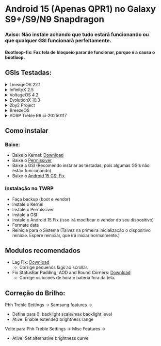 # Android 15 (Apenas QPR1) no Galaxy S9+/S9/N9 Snapdragon
### Aviso: Não instale achando que tudo estará funcionando ou que qualquer GSI funcionará perfeitamente.

#### Bootloop-fix: Faz tela de bloqueio parar de funcionar, porque é a causa o bootloop.

## GSIs Testadas:

<details>
<summary>LineageOS 22.1</summary>

- [LineageOS Releases](https://github.com/MisterZtr/LineageOS_gsi/releases)
- Antes de iniciar instale no TWRP: [bootloop-fix](https://github.com/Andrey0800770/kernel-build/raw/refs/heads/main/files/bootloop-fix.zip)
- Tela de bloqueio não funciona

</details>

<details>
<summary>InfinityX 2.5</summary>

- [InfinityX Releases](https://github.com/Doze-off/manifest/releases/tag/2025-05-02)
- Antes de iniciar instale no TWRP: [bootloop-fix](https://github.com/Andrey0800770/kernel-build/raw/refs/heads/main/files/bootloop-fix.zip)
- Tela de bloqueio não funciona
</details>

<details>
<summary>VoltageOS 4.2</summary>

- [VoltageOS Releases](https://github.com/cawilliamson/treble_voltage/releases/)

</details>

<details>
<summary>EvolutionX 10.3</summary>

- [EvolutionX 10.3 Releases](https://github.com/mytja/treble_evo/releases)
- 10.3.1 precisa de: [bootloop-fix](https://github.com/Andrey0800770/kernel-build/raw/refs/heads/main/files/bootloop-fix.zip) e a tela de bloqueio não funciona.
- Para corrigir o Samsung Features não aparecendo no PHH Settings, instale este módulo no KSU: [Download](https://github.com/Andrey0800770/kernel-build/raw/refs/heads/main/files/TrebleGSIProps_1.1.zip)

</details>

<details>
<summary>2by2 Project</summary>

- [2by2 Releases](https://github.com/MisterZtr/2by2_gsi/releases)
- Antes de iniciar instale no TWRP: [bootloop-fix](https://github.com/Andrey0800770/kernel-build/raw/refs/heads/main/files/bootloop-fix.zip)
- Tela de bloqueio não funciona

</details>

<details>
<summary>BreezeOS</summary>

- [BreezeOS Releases](https://t.me/CottonCloudFiles)
- Antes de iniciar instale no TWRP: [bootloop-fix](https://github.com/Andrey0800770/kernel-build/raw/refs/heads/main/files/bootloop-fix.zip)
- Tela de bloqueio não funciona

</details>

<details>
<summary>AOSP Treble R9 ci-20250117</summary>

- [AOSP Treble Releases](https://github.com/TrebleDroid/treble_experimentations/releases)
- Antes de instalar: baixe o [Google Webview](https://www.apkmirror.com/apk/google-inc/android-system-webview/android-system-webview-132-0-6834-165-release/android-system-webview-132-0-6834-165-android-apk-download/) e baixe algum Navegador, porque o sistema vem sem nenhum. Instale os apks quando iniciar a GSI.

</details>

## Como instalar
### Baixe:

- Baixe o Kernel: [Download](https://github.com/Andrey0800770/samsung_sdm845-kernel/releases)
- Baixe o [Permissiver](https://sourceforge.net/projects/sgsi137/files/Permissiver%20v5.zip/download)
- Baixe a GSI (Recomendo instalar as testadas, pois algumas GSIs não estão funcionando)
- Baixe o [Android 15 GSI Fix](https://github.com/Andrey0800770/kernel-build/raw/refs/heads/main/files/Android-15-GSI-Fix.zip)

### Instalação no TWRP

- Faça backup (boot e vendor)
- Instale o Kernel
- Instale o Permissiver
- Instale a GSI
- Instale o Android 15 Fix (isso irá modificar o vendor do seu dispositivo)
- Formate data
- Reinicie para o Sistema (Talvez na primeira inicialização o dispositivo reinicie. Espere reiniciar, que irá iniciar normalmente.)

## Modulos recomendados 
- Lag Fix: [Download](https://github.com/Andrey0800770/kernel-build/raw/refs/heads/main/files/Fix%20GSI%20Lags%20V1.0.zip)
  - Corrige pequenos lags ao scrollar.
- Fix StatusBar Padding, AOD and Round Corners: [Download](https://github.com/Andrey0800770/kernel-build/raw/refs/heads/main/files/Fix%20StatusBar%20Padding,%20AOD%20and%20Round%20Corners%20V2.0.zip)
  - Corrige os ícones de hora e bateria fora da tela.

## Correção do Brilho: 
Phh Treble Settings ->
Samsung features ->
- Defina para 0: backlight scale/max backlight level
- Ative: Enable extended brightness range

Volte para Phh Treble Settings ->
Misc Features ->
- Ative: Set alternative brightness curve
